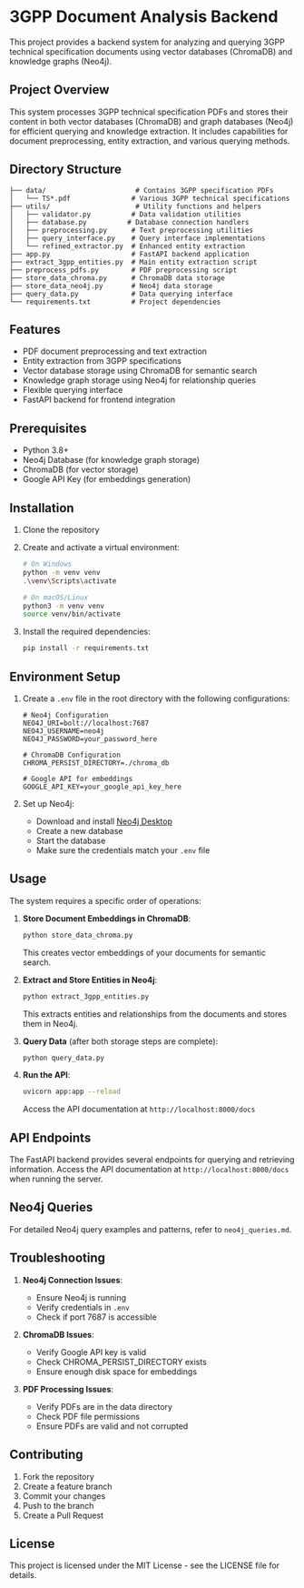 # 3GPP Document Analysis Backend

This project provides a backend system for analyzing and querying 3GPP technical specification documents using vector databases (ChromaDB) and knowledge graphs (Neo4j).

## Project Overview

This system processes 3GPP technical specification PDFs and stores their content in both vector databases (ChromaDB) and graph databases (Neo4j) for efficient querying and knowledge extraction. It includes capabilities for document preprocessing, entity extraction, and various querying methods.

## Directory Structure

```
├── data/                      # Contains 3GPP specification PDFs
│   └── TS*.pdf               # Various 3GPP technical specifications
├── utils/                     # Utility functions and helpers
│   ├── validator.py          # Data validation utilities
│   ├── database.py          # Database connection handlers
│   ├── preprocessing.py      # Text preprocessing utilities
│   ├── query_interface.py    # Query interface implementations
│   └── refined_extractor.py  # Enhanced entity extraction
├── app.py                    # FastAPI backend application
├── extract_3gpp_entities.py  # Main entity extraction script
├── preprocess_pdfs.py        # PDF preprocessing script
├── store_data_chroma.py      # ChromaDB data storage
├── store_data_neo4j.py       # Neo4j data storage
├── query_data.py             # Data querying interface
└── requirements.txt          # Project dependencies
```

## Features

- PDF document preprocessing and text extraction
- Entity extraction from 3GPP specifications
- Vector database storage using ChromaDB for semantic search
- Knowledge graph storage using Neo4j for relationship queries
- Flexible querying interface
- FastAPI backend for frontend integration

## Prerequisites

- Python 3.8+
- Neo4j Database (for knowledge graph storage)
- ChromaDB (for vector storage)
- Google API Key (for embeddings generation)

## Installation

1. Clone the repository

2. Create and activate a virtual environment:
   ```bash
   # On Windows
   python -m venv venv
   .\venv\Scripts\activate

   # On macOS/Linux
   python3 -m venv venv
   source venv/bin/activate
   ```

3. Install the required dependencies:
   ```bash
   pip install -r requirements.txt
   ```

## Environment Setup

1. Create a `.env` file in the root directory with the following configurations:
   ```env
   # Neo4j Configuration
   NEO4J_URI=bolt://localhost:7687
   NEO4J_USERNAME=neo4j
   NEO4J_PASSWORD=your_password_here

   # ChromaDB Configuration
   CHROMA_PERSIST_DIRECTORY=./chroma_db
   
   # Google API for embeddings
   GOOGLE_API_KEY=your_google_api_key_here
   ```

2. Set up Neo4j:
   - Download and install [Neo4j Desktop](https://neo4j.com/download/)
   - Create a new database
   - Start the database
   - Make sure the credentials match your `.env` file

## Usage

The system requires a specific order of operations:

1. **Store Document Embeddings in ChromaDB**:
   ```bash
   python store_data_chroma.py
   ```
   This creates vector embeddings of your documents for semantic search.

2. **Extract and Store Entities in Neo4j**:
   ```bash
   python extract_3gpp_entities.py
   ```
   This extracts entities and relationships from the documents and stores them in Neo4j.

3. **Query Data** (after both storage steps are complete):
   ```bash
   python query_data.py
   ```

4. **Run the API**:
   ```bash
   uvicorn app:app --reload
   ```
   Access the API documentation at `http://localhost:8000/docs`

## API Endpoints

The FastAPI backend provides several endpoints for querying and retrieving information. Access the API documentation at `http://localhost:8000/docs` when running the server.

## Neo4j Queries

For detailed Neo4j query examples and patterns, refer to `neo4j_queries.md`.

## Troubleshooting

1. **Neo4j Connection Issues**:
   - Ensure Neo4j is running
   - Verify credentials in `.env`
   - Check if port 7687 is accessible

2. **ChromaDB Issues**:
   - Verify Google API key is valid
   - Check CHROMA_PERSIST_DIRECTORY exists
   - Ensure enough disk space for embeddings

3. **PDF Processing Issues**:
   - Verify PDFs are in the data directory
   - Check PDF file permissions
   - Ensure PDFs are valid and not corrupted

## Contributing

1. Fork the repository
2. Create a feature branch
3. Commit your changes
4. Push to the branch
5. Create a Pull Request

## License

This project is licensed under the MIT License - see the LICENSE file for details.
